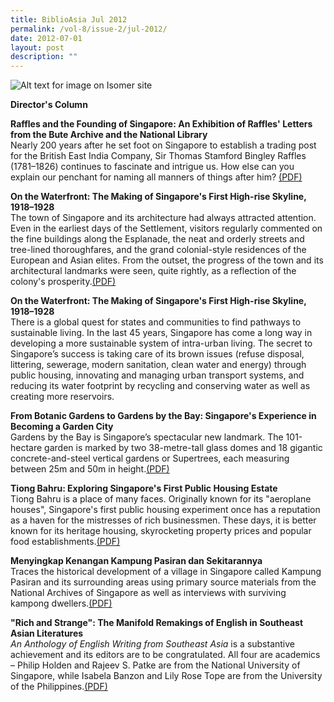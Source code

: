 ```yaml
---
title: BiblioAsia Jul 2012
permalink: /vol-8/issue-2/jul-2012/
date: 2012-07-01
layout: post
description: ""
---
```

![Alt text for image on Isomer site](/images/covers/ba8-2.jpg)

<a style="text-decoration: none; font-weight: bold;" href="/vol-8/issue-2/jul-2012/director-column">Director's Column</a>

<a style="text-decoration: none; font-weight: bold;" href="/vol-8/issue-2/jul-2012/singapore-raffles-founding-letters">Raffles and the Founding of Singapore: An Exhibition of Raffles' Letters from the Bute Archive and the National Library</a><br> Nearly 200 years after he set foot on Singapore to establish a trading post for the British East India Company, Sir Thomas Stamford Bingley Raffles (1781–1826) continues to fascinate and intrigue us. How else can you explain our penchant for naming all manners of things after him? [(PDF)](/files/pdf/vol-8/issue-2/v8-issue2_RaflesFounding.pdf)

<a style="text-decoration: none; font-weight: bold;" href="/vol-8/issue-2/jul-2012/singapore-waterfront-skyline">On the Waterfront: The Making of Singapore's First High-rise Skyline, 1918–1928</a><br>The town of Singapore and its architecture had always attracted attention. Even in the earliest days of the Settlement, visitors regularly commented on the fine buildings along the Esplanade, the neat and orderly streets and tree-lined thoroughfares, and the grand colonial-style residences of the European and Asian elites. From the outset, the progress of the town and its architectural landmarks were seen, quite rightly, as a reflection of the colony's prosperity.[(PDF)](/files/pdf/vol-8/issue-2/v8-issue2_%20WaterfrontSkyline.pdf)

<a style="text-decoration: none; font-weight: bold;" href="/vol-8/issue-2/jul-2012/singapore-global-hinterlands-footprints">On the Waterfront: The Making of Singapore's First High-rise Skyline, 1918–1928</a><br>There is a global quest for states and communities to find pathways to sustainable living. In the last 45 years, Singapore has come a long way in developing a more sustainable system of intra-urban living. The secret to Singapore’s success is taking care of its brown issues (refuse disposal, littering, sewerage, modern sanitation, clean water and energy) through public housing, innovating and managing urban transport systems, and reducing its water footprint by recycling and conserving water as well as creating more reservoirs. 


**From Botanic Gardens to Gardens by the Bay: Singapore's Experience in Becoming a Garden City**<br>Gardens by the Bay is Singapore’s spectacular new landmark. The 101-hectare garden is marked by two 38-metre-tall glass domes and 18 gigantic concrete-and-steel vertical gardens or Supertrees, each measuring between 25m and 50m in height.[(PDF)](/files/pdf/vol-8/issue-2/v8-issue2_%20WaterfrontSkyline.pdf)

**Tiong Bahru: Exploring Singapore's First Public Housing Estate**<br>Tiong Bahru is a place of many faces. Originally known for its "aeroplane houses", Singapore's first public housing experiment once has a reputation as a haven for the mistresses of rich businessmen. These days, it is better known for its heritage housing, skyrocketing property prices and popular food establishments.[(PDF)](/files/pdf/vol-8/issue-2/v8-issue2_TiongBahru.pdf)

**Menyingkap Kenangan Kampung Pasiran dan Sekitarannya**<br>Traces the historical development of a village in Singapore called Kampung Pasiran and its surrounding areas using primary source materials from the National Archives of Singapore as well as interviews with surviving kampong dwellers.[(PDF)](/files/pdf/vol-8/issue-2/v8-issue2_KampungPasiran.pdf)

**"Rich and Strange": The Manifold Remakings of English in Southeast Asian Literatures**<br>*An Anthology of English Writing from Southeast Asia* is a substantive achievement and its editors are to be congratulated. All four are academics – Philip Holden and Rajeev S. Patke are from the National University of Singapore, while Isabela Banzon and Lily Rose Tope are from the University of the Philippines.[(PDF)](/files/pdf/vol-8/issue-2/v8-issue2_RichStrange.pdf)